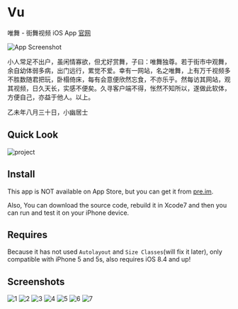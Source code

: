 # Vu
唯舞 - 街舞视频 iOS App [官网](http://www.vhiphop.com)

![App Screenshot](screenshots/App_Screenshot.png)

小人常足不出户，虽闲情寡欲，但尤好赏舞，子曰：唯舞独尊。若于街市中观舞，余自幼体弱多病，出门远行，累觉不爱。幸有一网站，名之唯舞，上有万千视频多不胜数随君把玩，卧榻倚床，每有会意便欣然忘食，不亦乐乎。然每访其网站，观其视频，日久天长，实感不便矣。久寻客户端不得，怅然不知所以，遂做此软体，方便自己，亦益于他人。以上。

乙未年八月三十日，小幽居士

## Quick Look

![project](screenshots/project.png)

## Install

This app is NOT available on App Store, but you can get it from [pre.im](http://pre.im/1820).

Also, You can download the source code, rebuild it in Xcode7 and then you can run and test it on your iPhone device.

## Requires

Because it has not used `Autolayout` and `Size Classes`(will fix it later), only compatible with iPhone 5 and 5s, also requires iOS 8.4 and up!

## Screenshots

![1](screenshots/1.png)
![2](screenshots/2.png)
![3](screenshots/3.png)
![4](screenshots/4.png)
![5](screenshots/5.png)
![6](screenshots/6.png)
![7](screenshots/7.png)
